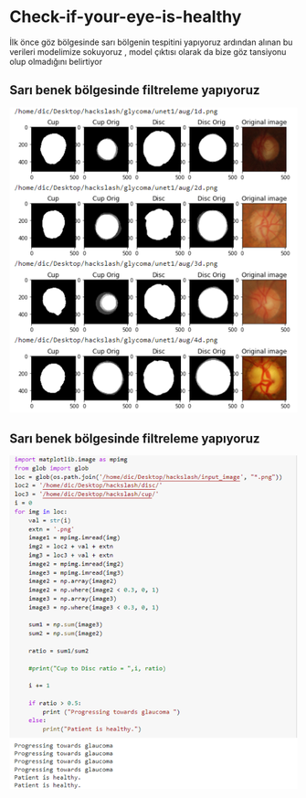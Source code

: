 # Check-if-your-eye-is-healthy
İlk önce göz bölgesinde sarı bölgenin tespitini yapıyoruz ardından alınan bu verileri modelimize sokuyoruz , model çıktısı olarak da bize göz tansiyonu olup olmadığını belirtiyor 

<h2>Sarı benek bölgesinde filtreleme yapıyoruz</h2>

![göz_bölgesi](https://raw.githubusercontent.com/Furkan179/Check-if-your-eye-is-healthy/main/images.PNG)

<h2>Sarı benek bölgesinde filtreleme yapıyoruz</h2>

![Tahmin ediyoruz](https://raw.githubusercontent.com/Furkan179/Check-if-your-eye-is-healthy/main/prediction.PNG)
